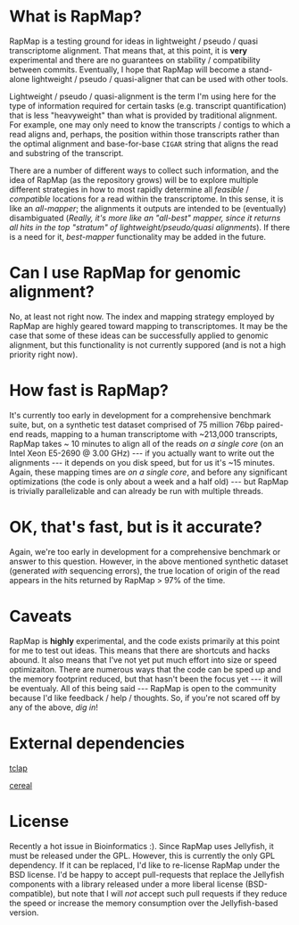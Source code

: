 # What is RapMap?

RapMap is a testing ground for ideas in lightweight / pseudo / quasi transcriptome alignment.  That means that, at this point, it is **very** experimental and there are no guarantees on stability / compatibility between commits.  Eventually, I hope 
that RapMap will become a stand-alone lightweight / pseudo / quasi-aligner that can be used with other tools.

Lightweight / pseudo / quasi-alignment is the term I'm using here for the type of information required for certain tasks (e.g. 
transcript quantification) that is less "heavyweight" than what is provided by traditional alignment. For example, one may
only need to know the transcripts / contigs to which a read aligns and, perhaps, the position within those transcripts rather
than the optimal alignment and base-for-base `CIGAR` string that aligns the read and substring of the transcript.

There are a number of different ways to collect such information, and the idea of RapMap (as the repository grows) will be to explore multiple different strategies in how to most rapidly determine all *feasible* / *compatible* locations for a read within the transcriptome.  In this sense, it is like an *all-mapper*; the alignments it outputs are intended to be (eventually) disambiguated (*Really, it's more like an "all-best" mapper, since it returns all hits in the top "stratum" of lightweight/pseudo/quasi alignments*).  If there is a need for it, *best-mapper* functionality may be added in the future.

# Can I use RapMap for genomic alignment?

No, at least not right now.  The index and mapping strategy employed by RapMap are highly geared toward mapping to transcriptomes.  It may be the case that some of these ideas can be successfully applied to genomic alignment, but 
this functionality is not currently suppored (and is not a high priority right now).

# How fast is RapMap?

It's currently too early in development for a comprehensive benchmark suite, but, on a synthetic test dataset comprised of 
75 million 76bp paired-end reads, mapping to a human transcriptome with ~213,000 transcripts, RapMap takes ~ 10 minutes to 
align all of the reads *on a single core* (on an Intel Xeon E5-2690 @ 3.00 GHz) --- if you actually want to write out the alignments --- it depends on you disk speed, but for us it's ~15 minutes. Again, these mapping times are *on a single core*, and before any significant optimizations (the code is only about a week and a half old) --- but RapMap is trivially parallelizable and can already be run with multiple threads.

# OK, that's fast, but is it accurate?

Again, we're too early in development for a comprehensive benchmark or answer to this question.  However, in the above mentioned synthetic dataset (generated *with* sequencing errors), the true location of origin of the read appears in the hits returned by RapMap > 97% of the time.

# Caveats

RapMap is **highly** experimental, and the code exists primarily at this point for me to test out ideas.  This means that 
there are shortcuts and hacks abound.  It also means that I've not yet put much effort into size or speed optimizaiton.  There are numerous ways that the code can be sped up and the memory footprint reduced, but that hasn't been the focus yet --- it will be eventualy.  All of this being said --- RapMap is open to the community because I'd like feedback / help / thoughts.  So, if you're not scared off by any of the above, *dig in*!

# External dependencies

[tclap](http://tclap.sourceforge.net/)

[cereal](https://github.com/USCiLab/cereal)

# License 

Recently a hot issue in Bioinformatics :).  Since RapMap uses Jellyfish, it must be released under the GPL.  However, this is currently the only GPL dependency.  If it can be replaced, I'd like to re-license RapMap under the BSD license.  I'd be happy to accept pull-requests that replace the Jellyfish components with a library released under a more liberal license (BSD-compatible), but note that I will *not* accept such pull requests if they reduce the speed or increase the memory consumption over the Jellyfish-based version.
